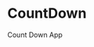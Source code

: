 # CountDown
 Count Down App
     
            
                                                         
                                                                        
                                                                       
                                                               
                                                      
                                    
                     
                  
    
 
   
